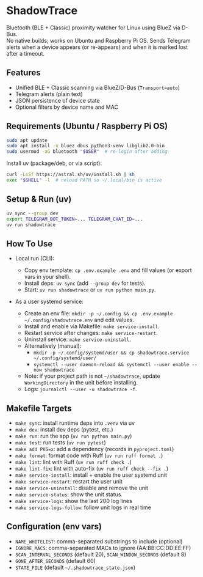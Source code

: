 # ShadowTrace

Bluetooth (BLE + Classic) proximity watcher for Linux using BlueZ via D-Bus.  
No native builds; works on Ubuntu and Raspberry Pi OS. Sends Telegram alerts when a device appears (or re-appears) and when it is marked lost after a timeout.

## Features
- Unified BLE + Classic scanning via BlueZ/D-Bus (`Transport=auto`)
- Telegram alerts (plain text)
- JSON persistence of device state
- Optional filters by device name and MAC

## Requirements (Ubuntu / Raspberry Pi OS)
```bash
sudo apt update
sudo apt install -y bluez dbus python3-venv libglib2.0-bin
sudo usermod -aG bluetooth "$USER"  # re-login after adding
```
Install uv (package/deb, or via script):
```bash
curl -LsSf https://astral.sh/uv/install.sh | sh
exec "$SHELL" -l  # reload PATH so ~/.local/bin is active
```

## Setup & Run (uv)
```bash
uv sync --group dev
export TELEGRAM_BOT_TOKEN=... TELEGRAM_CHAT_ID=...
uv run shadowtrace
```

## How To Use
- Local run (CLI):
  - Copy env template: `cp .env.example .env` and fill values (or export vars in your shell).
  - Install deps: `uv sync` (add `--group dev` for tests).
  - Start: `uv run shadowtrace` or `uv run python main.py`.

- As a user systemd service:
  - Create an env file: `mkdir -p ~/.config && cp .env.example ~/.config/shadowtrace.env` and edit values.
  - Install and enable via Makefile: `make service-install`.
  - Restart service after changes: `make service-restart`.
  - Uninstall service: `make service-uninstall`.
  - Alternatively (manual):
    - `mkdir -p ~/.config/systemd/user && cp shadowtrace.service ~/.config/systemd/user/`
    - `systemctl --user daemon-reload && systemctl --user enable --now shadowtrace`
  - Note: if your project path is not `~/shadowtrace`, update `WorkingDirectory` in the unit before installing.
  - Logs: `journalctl --user -u shadowtrace -f`.

## Makefile Targets
- `make sync`: install runtime deps into `.venv` via uv
- `make dev`: install dev deps (pytest, etc.)
- `make run`: run the app (`uv run python main.py`)
- `make test`: run tests (`uv run pytest`)
- `make add PKG=x`: add a dependency (records in `pyproject.toml`)
- `make format`: format code with Ruff (`uv run ruff format .`)
- `make lint`: lint with Ruff (`uv run ruff check .`)
- `make lint-fix`: lint with auto-fix (`uv run ruff check --fix .`)
- `make service-install`: install + enable the user systemd unit
- `make service-restart`: restart the user unit
- `make service-uninstall`: disable and remove the unit
- `make service-status`: show the unit status
- `make service-logs`: show the last 200 log lines
- `make service-logs-follow`: follow unit logs in real time

## Configuration (env vars)
- `NAME_WHITELIST`: comma-separated substrings to include (optional)
- `IGNORE_MACS`: comma-separated MACs to ignore (AA:BB:CC:DD:EE:FF)
- `SCAN_INTERVAL_SECONDS` (default 20), `SCAN_WINDOW_SECONDS` (default 8)
- `GONE_AFTER_SECONDS` (default 60)
- `STATE_FILE` (default `~/.shadowtrace_state.json`)
